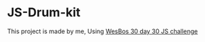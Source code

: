 # JS-Drum-kit

This project is made by me,
Using [WesBos 30 day 30 JS challenge](https://courses.wesbos.com/account/signin)
